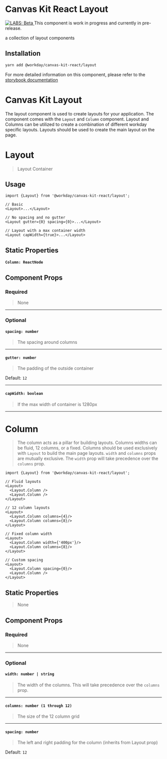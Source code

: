 # Canvas Kit React Layout

<a href="https://github.com/Workday/canvas-kit/tree/master/modules/labs-react/README.md">
  <img src="https://img.shields.io/badge/LABS-beta-orange" alt="LABS: Beta" />
</a>  This component is work in progress and currently in pre-release.

a collection of layout components

## Installation

```sh
yarn add @workday/canvas-kit-react/layout
```

For more detailed information on this component, please refer to the
[storybook documentation](https://workday.github.io/canvas-kit/?path=/docs/labs-layout)

# Canvas Kit Layout

The layout component is used to create layouts for your application. The component comes with the
`Layout` and `Column` component. Layout and Columns can be utilized to create a combination of
different workday specific layouts. Layouts should be used to create the main layout on the page.

# Layout

> Layout Container

## Usage

```tsx
import {Layout} from '@workday/canvas-kit-react/layout';

// Basic
<Layout>...</Layout>

// No spacing and no gutter
<Layout gutter={0} spacing={0}>...</Layout>

// Layout with a max container width
<Layout capWidth={true}>...</Layout>
```

## Static Properties

#### `Column: ReactNode`

## Component Props

### Required

> None

---

### Optional

#### `spacing: number`

> The spacing around columns

---

#### `gutter: number`

> The padding of the outside container

Default: `12`

---

#### `capWidth: boolean`

> If the max width of container is 1280px

---

# Column

> The column acts as a pillar for building layouts. Columns widths can be fluid, 12 columns, or a
> fixed. Columns should be used exclusively with `Layout` to build the main page layouts. `width`
> and `columns` props are mutually exclusive. The `width` prop will take precedence over the
> `columns` prop.

```tsx
import {Layout} from '@workday/canvas-kit-react/layout';

// Fluid layouts
<Layout>
  <Layout.Column />
  <Layout.Column />
</Layout>

// 12 column layouts
<Layout>
  <Layout.Column columns={4}/>
  <Layout.Column columns={8}/>
</Layout>

// Fixed column width
<Layout>
  <Layout.Column width={'400px'}/>
  <Layout.Column columns={8}/>
</Layout>

// Custom spacing
<Layout>
  <Layout.Column spacing={0}/>
  <Layout.Column />
</Layout>
```

## Static Properties

> None

## Component Props

### Required

> None

---

### Optional

#### `width: number | string`

> The width of the columns. This will take precedence over the `columns` prop.

---

#### `columns: number (1 through 12)`

> The size of the 12 column grid

---

#### `spacing: number`

> The left and right padding for the column (inherits from Layout prop)

Default: `12`
